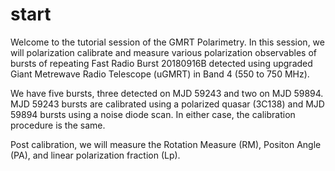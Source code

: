 
# start

Welcome to the tutorial session of the GMRT Polarimetry. In this session, we will polarization calibrate and measure various polarization observables of bursts of repeating Fast Radio Burst 20180916B detected using upgraded Giant Metrewave Radio Telescope (uGMRT) in Band 4 (550 to 750 MHz).

We have five bursts, three detected on MJD 59243 and two on MJD 59894. MJD 59243 bursts are calibrated using a polarized quasar (3C138) and MJD 59894 bursts using a noise diode scan. In either case, the calibration procedure is the same.

Post calibration, we will measure the Rotation Measure (RM), Positon Angle (PA), and linear polarization fraction (Lp).
